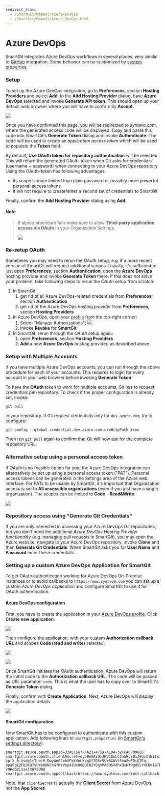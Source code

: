 ```yaml
---
redirect_from:
  - /SmartGit/Manual/Azure-DevOps
  - /SmartGit/Manual/Azure-DevOps.html
---
```


# Azure DevOps

SmartGit integrates Azure DevOps workflows in several places, very similar to [GitHub](GitHub-integration.md) integration. Some behavior can be customized by [system properties](../GUI/AdvancedSettings/System-Properties.md#SystemProperties-properties.bitbucket).

### Setup

To set up the Azure DevOps integration, go to **Preferences**, section **Hosting Providers** and select **Add**. In the **Add Hosting Provider** dialog, have **Azure DevOps** selected and invoke **Generate API token**. This should open up your default web browser where you will have to confirm by **Accept**.

![](../attachments/53215478/53215480.png)

Once you have confirmed this page, you will be redirected to *syntevo.com*, where the generated access code will be displayed. Copy and paste this code into SmartGit's **Generate Token** dialog and invoke **Authenticate**. The code will be used to create an *application access token* which will be used to populate the **Token** field.

By default, **Use OAuth token for repository authentication** will be selected. This will return the generated OAuth-token when Git asks for credentials (username + password) when connecting to your Azure DevOps repository. Using the OAuth-token has following advantages:

- its scope is more limited than plain password or possibly more powerful personal access tokens
- it will not require to create/enter a second set of credentials to SmartGit

Finally, confirm the **Add Hosting Provider** dialog using **Add**.

#### Note

> If above procedure fails make sure to allow **Third-party application access via OAuth** in your Organization Settings.
>
> ![](../attachments/53215478/53215479.png)

### Re-setup OAuth

Sometimes you may need to rerun the *OAuth* setup, e.g. if a more recent version of SmartGit will request additional scopes. Usually, it's sufficient to just open **Preferences**, section **Authentication**, open the **Azure DevOps** hosting provider and invoke **Generate Token** there. If this does not solve your problem, take following steps to rerun the *OAuth* setup from scratch:

1. In SmartGit:
    1. get rid of all Azure DevOps-related credentials from **Preferences**, section **Authentication**
    2. get rid of the Azure DevOps hosting provider from **Preferences**, section **Hosting Providers**
2. In Azure DevOps, open your [profile](https://aex.dev.azure.com/me?mkt=en-US#) from the top-right corner:
    1. Select "Manage Authorizations":
       ![](../attachments/azure-app-revoke.png)
    2. Invoke **Revoke** for **SmartGit**
3. In SmartGit, rerun through the *OAuth* setup again:
    1. open **Preferences**, section **Hosting Providers**
    2. **Add** a new **Azure DevOps** hosting provider, as described above

### Setup with Multiple Accounts

If you have multiple Azure DevOps accounts, you can run through the above procedure for each of your accounts. This requires to login for every account in your web browser before invoking **Generate Token**.

To have the **OAuth** token to work for multiple accounts, Git has to request credentials per-repository. To check if the proper configuration is already set, invoke:

```
git pull
```

in your repository. If Git request credentials only for `dev.azure.com`, try to configure:

```
git config --global credential.dev.azure.com.useHttpPath true
```

Then run `git pull` again to confirm that Git will now ask for the complete repository URL.

### Alternative setup using a personal access token

If OAuth is no feasible option for you, the Azure DevOps integration can alternatively be set up using a personal access token ("PAT"). Personal access tokens can be generated in the Settings area of the Azure web interface. For PATs to be usable by SmartGit, it's important that Organization access is set to **All accessible organizations** (even if you just have a single organization). The scopes can be limited to **Code** - **Read&Write**.

![](../attachments/53215478/53215481.png)

### Repository access using "Generate Git Credentials"

If you are only interested in accessing your Azure DevOps Git repositories, but you don't need the additional *Azure DevOps Hosting Provider functionality* (e.g. managing pull requests in SmartGit), you may open the Azure website, navigate to your Azure DevOps repository, invoke **Clone** and then **Generate Git Credentials**. When SmartGit asks you for **User Name** and **Password** enter these credentials.

### Setting up a custom Azure DevOps Application for SmartGit

To get OAuth authentication working for Azure DevOps On-Premise instances or to avoid callbacks to `https://www.syntevo.com` you can set up a custom *Azure DevOps application* and configure SmartGit to use it for OAuth authentication.

#### Azure DevOps configuration

First, you have to create the application in your [Azure DevOps profile](https://app.vsaex.visualstudio.com/me?mkt=en-US). Click **Create new application**.

![](../attachments/azure-app-overview.png)

Then configure the application, with your custom **Authorization callback URL** and scopes **Code (read and write)** selected.

![](../attachments/azure-app-create-1.png)

![](../attachments/azure-app-create-2.png)

Once SmartGit initiates the OAuth authentication, Azure DevOps will return the initial code to the **Authorization callback URL**. The code will be passed as URL parameter `code`. This is what the user has to copy over to SmartGit's **Generate Token** dialog.

Finally, confirm with **Create Application**. Next, Azure DevOps will display the application details.

![](../attachments/azure-app-details.png)

#### SmartGit configuration

Now SmartGit has to be configured to authenticate with this custom application. Add following lines to `smartgit.properties` (in [SmartGit's settings directory](../Installation/Installation-and-Files.md#default-path-of-smartgits-settings-directory)):

```
smartgit.azure.oauth.appId=33A0E667-FA23-4759-A184-32FFA0F090E6
smartgit.azure.oauth.clientSecret=eyJ0eXAiOiJKV1QiLCJhbGciOiJSUzI1NiIsIng1dCI6Im9PdmN6NU1fN3AtSGpJS2xGWHo5M3VfVjBabyJ9.eyJjaWQiOiIzM2EwZTY2Ny1mYTIzLTQ3NTktYTE4NC0zMmZmYTBmMDkwZTYiLCJjc2kiOiJkNDAwYzIxYy02ODZiLTQ5NTctODg4Zi1kMTI5ZmY3MTc4ZWMiLCJuYW1laWQiOiJlMDY1YmIyYi0wMjc4LTYwMWMtOTc4Ny0zMGI2NGY0ZWI2MDMiLCJpc3MiOiJhcHAudnN0b2tlbi52aXN1YWxzdHVkaW8uY29tIiwiYXVkIjoiYXBwLnZzdG9rZW4udmlzdWFsc3R1ZGlvLmNvbSIsIm5iZiI6MTY1MTgzMTY1OCwiZXhwIjoxODA5NTk4MDU4fQ.jCcLR77IZtl56KS9KS39hrtHPm4d4HtUyCu_Xv4c9V1zNSuXMRTL49TP02OHoP6aXqtq7PWhKxEMBXTYdGMCPBMXoxLBPwEJTW7wCWTQH9AFHikZnpeqBjYwO18a7vg7u69Hm-kp-X_0-Vsdg1rTLojM-DwyAn0Ceb8FqYdnLXzgXl7D6c5Ux6GNVt5oA8wFDiQIEq-9paPgE2FbJKQ7yUroODNC4G7WzVsp41UKU8BOIN2YQgmMA8QSXdhxQsHfwgdVSrHCKkiGTBznJCXhmZkKkUkJ9QikXQ8s3FHBDormbJtT_m3Yx8fn24Vrm0_b7WV-Y9HdoZi1selRHTZU9Q
smartgit.azure.oauth.appCallback=https://www.syntevo.com/test-callback
```

Note, that `clientSecret` is actually the **Client Secret** from Azure DevOps, not the **App Secret**!

